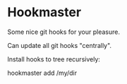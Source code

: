 # Hookmaster

Some nice git hooks for your pleasure.

Can update all git hooks "centrally".

Install hooks to tree recursively:

hookmaster add /my/dir

